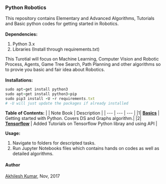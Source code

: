 ### Python Robotics
This repository contains Elementary and Advanced Algorithms, Tutorials and Basic python codes for getting started in Robotics.<br>
<br>
**Dependencies:**
1. Python 3.x
2. Libraries (Install through requirements.txt)

This Turotial will focus on Machine Learning, Computer Vision and Robotic Process, Agents, Game Tree Search, Path Planning and other algorithms so to provie you basic and fair idea about Robotics.<br>
<br>
**Installations:**
```ruby
sudo apt-get install python3
sudo apt-get install python3-pip
sudo pip3 install -U -r requirements.txt
# -U will just update the packages if already installed
```
**Table of Contents:**
| | Note Book | Description |
| --- | --- | --- |
|1| **[Basics](/Basics)** | Getting started with Python. Covers DS and Graphs algorithm.|
|2| **[Tensorflow](/tensorflow)** | Added Tutorials on Tensorflow Python libray and using API |



**Usage:**
1. Navigate to folders for descripted tasks.
2. Run Jupyter Notebooks files which contains hands on codes as well as detailed algorithms.

#### Author
[Akhilesh Kumar](https://github.com/akhilesh-k), Nov, 2017

